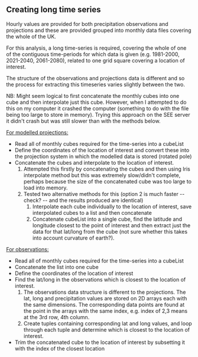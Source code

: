 ## Creating long time series  
Hourly values are provided for both precipitation observations and projections and these are provided grouped into monthly data files covering the whole of the UK.  
  
For this analysis, a long time-series is required, covering the whole of one of the contiguous time-periods for which data is given (e.g. 1981-2000, 2021-2040, 2061-2080), related to one grid square covering a location of interest.   

The structure of the observations and projections data is different and so the process for extracting this timeseries varies slightly between the two.   

NB: Might seem logical to first concatenate the monthly cubes into one cube and then interpolate just this cube. However, when I attempted to do this on my computer it crashed the computer (something to do with the file being too large to store in memory). Trying this approach on the SEE server it didn't crash but was still slower than with the methods below.

<ins>For modelled projections: </ins> 
* Read all of monthly cubes required for the time-series into a cubeList
* Define the coordinates of the location of interest and convert these into the projection system in which the modelled data is stored (rotated pole)  
* Concatenate the cubes and interpolate to the location of interest. 
    1. Attempted this firstly by concatenating the cubes and then using Iris interpolate method but this was extremely slow/didn't complete, perhaps because the size of the concatenated cube was too large to load into memory. 
    2. Tested two alternative methods for this (option 2 is much faster -- check? -- and the results produced are identical)
        1. Interpolate each cube individually to the location of interest, save interpolated cubes to a list and then concatenate
        2. Concatenate cubeList into a single cube, find the latitude and longitude closest to the point of interest and then extract just the data for that lat/long from the cube (not sure whether this takes into account curvature of earth?). 


<ins>For observations:</ins>  
* Read all of monthly cubes required for the time-series into a cubeList
* Concatenate the list into one cube
* Define the coordinates of the location of interest 
* Find the lat/long in the observations which is closest to the location of interest.
     1. The observations data structure is different to the projections. The lat, long and precipitation values are stored on 2D arrays each with the same dimensions. The corresponding data points are found at the point in the arrays with the same index, e.g. index of 2,3 means at the 3rd row, 4th column. 
     2. Create tuples containing corresponding lat and long values, and loop through each tuple and determine which is closest to the location of interest.
* Trim the concatenated cube to the location of interest by subsetting it with the index of the closest location     


